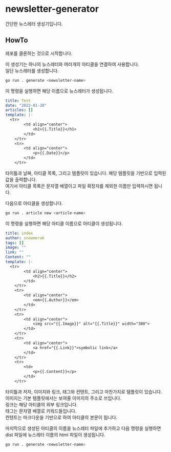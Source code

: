 # newsletter-generator

간단한 뉴스레터 생성기입니다.

## HowTo

레포를 클론하는 것으로 시작합니다.

이 생성기는 하나의 뉴스레터와 여러개의 아티클을 연결하여 사용합니다.  
일단 뉴스레터를 생성합니다.

```bash
go run . generate <newsletter-name>
```

이 명령을 실행하면 해당 이름으로 뉴스레터가 생성됩니다.

```yaml
title: Test
date: "2022-01-20"
articles: []
template: |-
  <tr>
  		<td align="center">
  			<h1>{{.Title}}</h1>
  		</td>
  	</tr>
  	<tr>
  		<td align="center">
  			<p>{{.Date}}</p>
  		</td>
  	</tr>
```

타이틀과 날짜, 아티클 목록, 그리고 템플릿이 있습니다. 해당 템플릿을 기반으로 입력된 값을 출력합니다.  
여기서 아티클 목록은 문자열 배열이고 파일 확장자를 제외한 이름만 입력하시면 됩니다.

다음으로 아티클을 생성합니다.

```bash
go run . article new <article-name>
```

이 명령을 실행하면 해당 아티클 이름으로 아티클이 생성됩니다.

```yaml
title: index
author: snowmerak
tags: []
image: ""
link: ""
Content: ""
template: |-
  <tr>
  		<td align="center">
  			<h2>{{.Title}}</h2>
  		</td>
  	</tr>
  	<tr>
  		<td align="center">
  			<em>{{.Author}}</em>
  		</td>
  	</tr>
  	<tr>
  		<td align="center">
  			<img src="{{.Image}}" alt="{{.Title}}" width="380">
  		</td>
  	</tr>
  	<tr>
  		<td align="center">
  			<a href="{{.Link}}">symbolic link</a>
  		</td>
  	</tr>
  	<tr>
  		<td>
  			<p>{{.Content}}</p>
  		</td>
  	</tr>
```

타이틀과 저자, 이미지와 링크, 태그와 컨텐트, 그리고 마찬가지로 템플릿이 있습니다.  
이미지는 기본 템플릿에서는 보여줄 이미지의 주소로 쓰입니다.  
링크는 해당 아티클의 외부 링크입니다.  
태그는 문자열 배열로 키워드들입니다.  
컨텐트는 마크다운을 기반으로 하여 아티클의 본문이 됩니다.

마지막으로 생성된 아티클의 이름을 뉴스레터 파일에 추가하고 다음 명령을 실행하면 dist 파일에 뉴스레터 이름의 html 파일이 생성됩니다.

```bash
go run . generate <newsletter-name>
```
